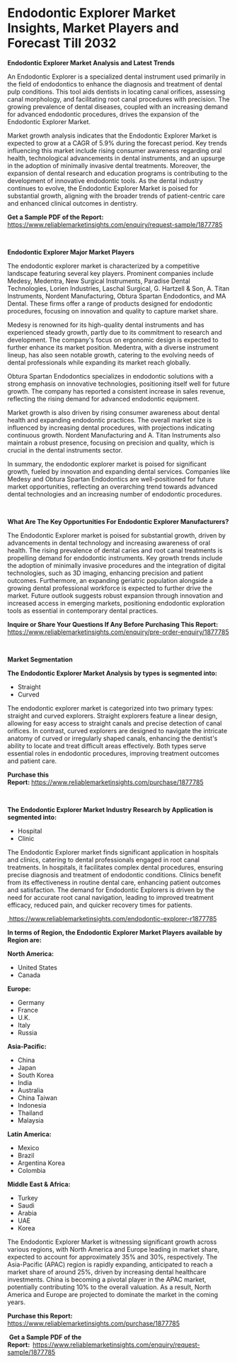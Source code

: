 <p><h1>Endodontic Explorer Market Insights, Market Players and Forecast Till 2032</h1></p><p><strong>Endodontic Explorer Market Analysis and Latest Trends</strong></p>
<p><p>An Endodontic Explorer is a specialized dental instrument used primarily in the field of endodontics to enhance the diagnosis and treatment of dental pulp conditions. This tool aids dentists in locating canal orifices, assessing canal morphology, and facilitating root canal procedures with precision. The growing prevalence of dental diseases, coupled with an increasing demand for advanced endodontic procedures, drives the expansion of the Endodontic Explorer Market.</p><p>Market growth analysis indicates that the Endodontic Explorer Market is expected to grow at a CAGR of 5.9% during the forecast period. Key trends influencing this market include rising consumer awareness regarding oral health, technological advancements in dental instruments, and an upsurge in the adoption of minimally invasive dental treatments. Moreover, the expansion of dental research and education programs is contributing to the development of innovative endodontic tools. As the dental industry continues to evolve, the Endodontic Explorer Market is poised for substantial growth, aligning with the broader trends of patient-centric care and enhanced clinical outcomes in dentistry.</p></p>
<p><strong>Get a Sample PDF of the Report:&nbsp;</strong> <a href="https://www.reliablemarketinsights.com/enquiry/request-sample/1877785?utm_campaign=2275&utm_medium=2&utm_source=Github&utm_content=ia&utm_term=13042025&utm_id=endodontic-explorer">https://www.reliablemarketinsights.com/enquiry/request-sample/1877785</a></p>
<p>&nbsp;</p>
<p><strong>Endodontic Explorer Major Market Players</strong></p>
<p><p>The endodontic explorer market is characterized by a competitive landscape featuring several key players. Prominent companies include Medesy, Medentra, New Surgical Instruments, Paradise Dental Technologies, Lorien Industries, Laschal Surgical, G. Hartzell & Son, A. Titan Instruments, Nordent Manufacturing, Obtura Spartan Endodontics, and MA Dental. These firms offer a range of products designed for endodontic procedures, focusing on innovation and quality to capture market share.</p><p>Medesy is renowned for its high-quality dental instruments and has experienced steady growth, partly due to its commitment to research and development. The company's focus on ergonomic design is expected to further enhance its market position. Medentra, with a diverse instrument lineup, has also seen notable growth, catering to the evolving needs of dental professionals while expanding its market reach globally.</p><p>Obtura Spartan Endodontics specializes in endodontic solutions with a strong emphasis on innovative technologies, positioning itself well for future growth. The company has reported a consistent increase in sales revenue, reflecting the rising demand for advanced endodontic equipment.</p><p>Market growth is also driven by rising consumer awareness about dental health and expanding endodontic practices. The overall market size is influenced by increasing dental procedures, with projections indicating continuous growth. Nordent Manufacturing and A. Titan Instruments also maintain a robust presence, focusing on precision and quality, which is crucial in the dental instruments sector.</p><p>In summary, the endodontic explorer market is poised for significant growth, fueled by innovation and expanding dental services. Companies like Medesy and Obtura Spartan Endodontics are well-positioned for future market opportunities, reflecting an overarching trend towards advanced dental technologies and an increasing number of endodontic procedures.</p></p>
<p>&nbsp;</p>
<p><strong>What Are The Key Opportunities For Endodontic Explorer Manufacturers?</strong></p>
<p><p>The Endodontic Explorer market is poised for substantial growth, driven by advancements in dental technology and increasing awareness of oral health. The rising prevalence of dental caries and root canal treatments is propelling demand for endodontic instruments. Key growth trends include the adoption of minimally invasive procedures and the integration of digital technologies, such as 3D imaging, enhancing precision and patient outcomes. Furthermore, an expanding geriatric population alongside a growing dental professional workforce is expected to further drive the market. Future outlook suggests robust expansion through innovation and increased access in emerging markets, positioning endodontic exploration tools as essential in contemporary dental practices.</p></p>
<p><strong>Inquire or Share Your Questions If Any Before Purchasing This Report:</strong> <a href="https://www.reliablemarketinsights.com/enquiry/pre-order-enquiry/1877785?utm_campaign=2275&utm_medium=2&utm_source=Github&utm_content=ia&utm_term=13042025&utm_id=endodontic-explorer">https://www.reliablemarketinsights.com/enquiry/pre-order-enquiry/1877785</a></p>
<p>&nbsp;</p>
<p><strong>Market Segmentation</strong></p>
<p><strong>The Endodontic Explorer Market Analysis by types is segmented into:</strong></p>
<p><ul><li>Straight</li><li>Curved</li></ul></p>
<p><p>The endodontic explorer market is categorized into two primary types: straight and curved explorers. Straight explorers feature a linear design, allowing for easy access to straight canals and precise detection of canal orifices. In contrast, curved explorers are designed to navigate the intricate anatomy of curved or irregularly shaped canals, enhancing the dentist's ability to locate and treat difficult areas effectively. Both types serve essential roles in endodontic procedures, improving treatment outcomes and patient care.</p></p>
<p><strong>Purchase this Report:&nbsp;</strong><a href="https://www.reliablemarketinsights.com/purchase/1877785?utm_campaign=2275&utm_medium=2&utm_source=Github&utm_content=ia&utm_term=13042025&utm_id=endodontic-explorer">https://www.reliablemarketinsights.com/purchase/1877785</a></p>
<p>&nbsp;</p>
<p><strong>The Endodontic Explorer Market Industry Research by Application is segmented into:</strong></p>
<p><ul><li>Hospital</li><li>Clinic</li></ul></p>
<p><p>The Endodontic Explorer market finds significant application in hospitals and clinics, catering to dental professionals engaged in root canal treatments. In hospitals, it facilitates complex dental procedures, ensuring precise diagnosis and treatment of endodontic conditions. Clinics benefit from its effectiveness in routine dental care, enhancing patient outcomes and satisfaction. The demand for Endodontic Explorers is driven by the need for accurate root canal navigation, leading to improved treatment efficacy, reduced pain, and quicker recovery times for patients.</p></p>
<p><a href="https://www.reliablemarketinsights.com/endodontic-explorer-r1877785?utm_campaign=2275&utm_medium=2&utm_source=Github&utm_content=ia&utm_term=13042025&utm_id=endodontic-explorer">&nbsp;https://www.reliablemarketinsights.com/endodontic-explorer-r1877785</a></p>
<p><strong>In terms of Region, the Endodontic Explorer Market Players available by Region are:</strong></p>
<p>
    <p> <strong> North America: </strong>
        <ul>
            <li>United States</li>
            <li>Canada</li>
        </ul>
        </p> 
    <p> <strong> Europe: </strong>
        <ul>
            <li>Germany</li>
            <li>France</li>
            <li>U.K.</li>
            <li>Italy</li>
            <li>Russia</li>
        </ul>
        </p> 
    <p> <strong> Asia-Pacific: </strong>
        <ul>
            <li>China</li>
            <li>Japan</li>
            <li>South Korea</li>
            <li>India</li>
            <li>Australia</li>
            <li>China Taiwan</li>
            <li>Indonesia</li>
            <li>Thailand</li>
            <li>Malaysia</li>
        </ul>
        </p> 
    <p> <strong> Latin America: </strong>
        <ul>
            <li>Mexico</li>
            <li>Brazil</li>
            <li>Argentina Korea</li>
            <li>Colombia</li>
        </ul>
        </p> 
    <p> <strong> Middle East & Africa: </strong>
        <ul>
            <li>Turkey</li>
            <li>Saudi</li>
            <li>Arabia</li>
            <li>UAE</li>
            <li>Korea</li>
        </ul>
    </p>
    </p>
<p><p>The Endodontic Explorer Market is witnessing significant growth across various regions, with North America and Europe leading in market share, expected to account for approximately 35% and 30%, respectively. The Asia-Pacific (APAC) region is rapidly expanding, anticipated to reach a market share of around 25%, driven by increasing dental healthcare investments. China is becoming a pivotal player in the APAC market, potentially contributing 10% to the overall valuation. As a result, North America and Europe are projected to dominate the market in the coming years.</p></p>
<p><strong>Purchase this Report: </strong><a href="https://www.reliablemarketinsights.com/purchase/1877785?utm_campaign=2275&utm_medium=2&utm_source=Github&utm_content=ia&utm_term=13042025&utm_id=endodontic-explorer">https://www.reliablemarketinsights.com/purchase/1877785</a></p>
<p>&nbsp;<strong>Get a Sample PDF of the Report:&nbsp;&nbsp;</strong><a href="https://www.reliablemarketinsights.com/enquiry/request-sample/1877785?utm_campaign=2275&utm_medium=2&utm_source=Github&utm_content=ia&utm_term=13042025&utm_id=endodontic-explorer">https://www.reliablemarketinsights.com/enquiry/request-sample/1877785</a></p>
<p><strong></strong></p>
<p><p></p><p></p><p></p></p>